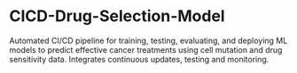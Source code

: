 # CICD-Drug-Selection-Model
Automated CI/CD pipeline for training, testing, evaluating, and deploying ML models to predict effective cancer treatments using cell mutation and drug sensitivity data. Integrates continuous updates, testing and monitoring.

